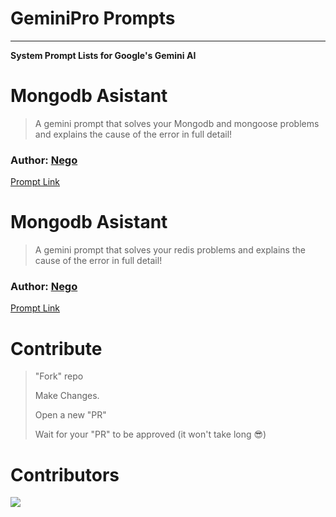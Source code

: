 # GeminiPro Prompts

****

**System Prompt Lists for Google's Gemini AI**


#

# Mongodb Asistant

> A gemini prompt that solves your Mongodb and mongoose problems and explains the cause of the error in full detail!

<h3>Author: <a href="https://github.com/kardespro">Nego</a></h3>

<a href="https://github.com/kardespro/geminipro-prompts/blob/main/prompts/Mongodb-asistant.md">Prompt Link</a>

# Mongodb Asistant

> A gemini prompt that solves your redis  problems and explains the cause of the error in full detail!

<h3>Author: <a href="https://github.com/kardespro">Nego</a></h3>

<a href="https://github.com/kardespro/geminipro-prompts/blob/main/prompts/Redis-asistant.md">Prompt Link</a>


#


# Contribute

> "Fork" repo
>
> Make Changes.
>
> Open a new "PR"
>
> Wait for your "PR"  to be approved (it won't take long 😎)

# Contributors

<img src="https://contrib.rocks/image?repo=kardespro/geminipro-prompts" />
